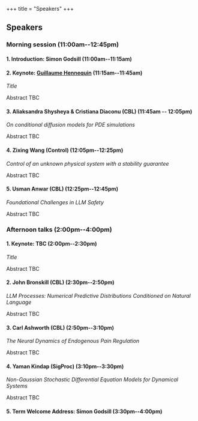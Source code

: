 +++
title = "Speakers"
+++

## Speakers

### Morning session (11:00am--12:45pm)

#### 1. Introduction: Simon Godsill (11:00am--11:15am)

#### 2. Keynote: [Guillaume Hennequin](https://cbl.eng.cam.ac.uk/hennequin/) (11:15am--11:45am)

*Title*

Abstract TBC

#### 3. Aliaksandra Shysheya & Cristiana Diaconu (CBL) (11:45am -- 12:05pm)

*On conditional diffusion models for PDE simulations*

Abstract TBC

#### 4. Zixing Wang (Control)  (12:05pm--12:25pm)

*Control of an unknown physical system with a stability guarantee*

Abstract TBC

#### 5. Usman Anwar (CBL) (12:25pm--12:45pm)

*Foundational Challenges in LLM Safety*

Abstract TBC

### Afternoon talks (2:00pm--4:00pm)

#### 1. Keynote: TBC (2:00pm--2:30pm)

*Title*

Abstract TBC

#### 2. John Bronskill (CBL) (2:30pm--2:50pm)

*LLM Processes: Numerical Predictive Distributions Conditioned on Natural Language*

Abstract TBC

#### 3. Carl Ashworth (CBL) (2:50pm--3:10pm)

*The Neural Dynamics of Endogenous Pain Regulation*

Abstract TBC

#### 4. Yaman Kindap (SigProc) (3:10pm--3:30pm)

*Non-Gaussian Stochastic Differential Equation Models for Dynamical Systems*

Abstract TBC

#### 5. Term Welcome Address: Simon Godsill (3:30pm--4:00pm)

